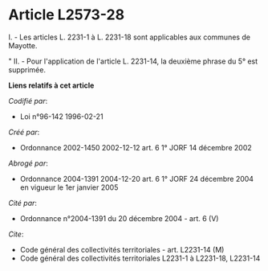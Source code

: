 # Article L2573-28

I. - Les articles L. 2231-1 à L. 2231-18 sont applicables aux communes de Mayotte.

" II. - Pour l'application de l'article L. 2231-14, la deuxième phrase du 5° est supprimée.

**Liens relatifs à cet article**

_Codifié par_:

  - Loi n°96-142 1996-02-21

_Créé par_:

  - Ordonnance 2002-1450 2002-12-12 art. 6 1° JORF 14 décembre 2002

_Abrogé par_:

  - Ordonnance 2004-1391 2004-12-20 art. 6 1° JORF 24 décembre 2004 en vigueur le 1er janvier 2005

_Cité par_:

  - Ordonnance n°2004-1391 du 20 décembre 2004 - art. 6 (V)

_Cite_:

  - Code général des collectivités territoriales - art. L2231-14 (M)
  - Code général des collectivités territoriales L2231-1 à L2231-18, L2231-14
